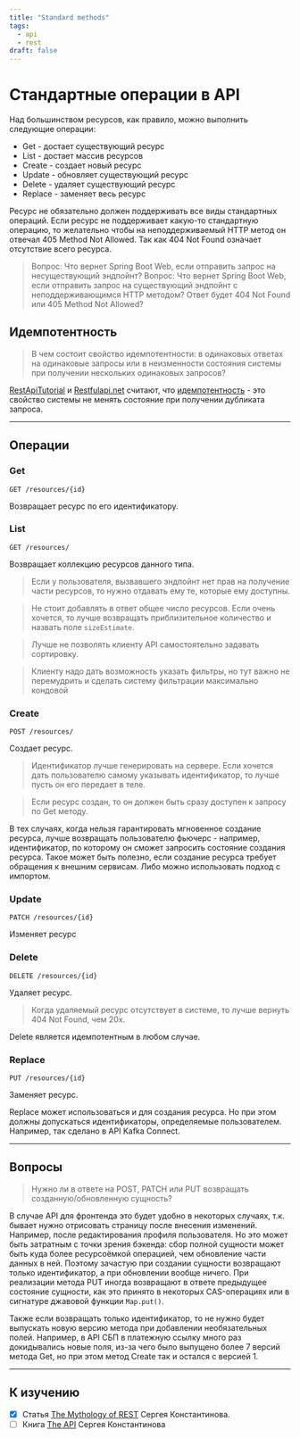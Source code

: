 ```yaml
---
title: "Standard methods"
tags:
  - api
  - rest
draft: false
---
```


# Стандартные операции в API

Над большинством ресурсов, как правило, можно выполнить следующие операции:
- Get - достает существующий ресурс
- List - достает массив ресурсов
- Create - создает новый ресурс
- Update - обновляет существующий ресурс
- Delete - удаляет существующий ресурс
- Replace - заменяет весь ресурс

Ресурс не обязательно должен поддерживать все виды стандартных операций.
Если ресурс не поддерживает какую-то стандартную операцию, то желательно чтобы на неподдерживаемый HTTP метод он отвечал 405 Method Not Allowed.
Так как 404 Not Found означает отсутствие всего ресурса.

> Вопрос: Что вернет Spring Boot Web, если отправить запрос на несуществующий эндпойнт?
> Вопрос: Что вернет Spring Boot Web, если отправить запрос на существующий эндпойнт с неподдерживающимся HTTP методом?
> Ответ будет 404 Not Found или 405 Method Not Allowed?


## Идемпотентность

> В чем состоит свойство идемпотентности: в одинаковых ответах на одинаковые запросы или в неизменности состояния системы при получении нескольких одинаковых запросов?

[RestApiTutorial](https://www.restapitutorial.com/lessons/idempotency.html) и [Restfulapi.net](https://restfulapi.net/idempotent-rest-apis/) считают, что [идемпотентность](../architecture/idempotence.md) - это свойство системы не менять состояние при получении дубликата запроса.


---
## Операции
### Get
```
GET /resources/{id}
```
Возвращает ресурс по его идентификатору.

### List
```
GET /resources/
```
Возвращает коллекцию ресурсов данного типа.

> Если у пользователя, вызвавшего эндпойнт нет прав на получение части ресурсов, то нужно отдавать ему те, которые ему доступны.

> Не стоит добавлять в ответ общее число ресурсов. Если очень хочется, то лучше возвращать приблизительное количество и назвать поле `sizeEstimate`.

> Лучше не позволять клиенту API самостоятельно задавать сортировку.

> Клиенту надо дать возможность указать фильтры, но тут важно не перемудрить и сделать систему фильтрации максимально кондовой

### Create
```
POST /resources/
```
Создает ресурс.

> Идентификатор лучше генерировать на сервере. Если хочется дать пользователю самому указывать идентификатор, то лучше пусть он его передает в теле.

> Если ресурс создан, то он должен быть сразу доступен к запросу по Get методу.

В тех случаях, когда нельзя гарантировать мгновенное создание ресурса, лучше возвращать пользователю фьючерс - например, идентификатор, по которому он сможет запросить состояние создания ресурса.
Такое может быть полезно, если создание ресурса требует обращения к внешним сервисам.
Либо можно использовать подход с импортом.


### Update
```
PATCH /resources/{id}
```
Изменяет ресурс


### Delete
```
DELETE /resources/{id}
```
Удаляет ресурс.

> Когда удаляемый ресурс отсутствует в системе, то лучше вернуть 404 Not Found, чем 20x.

Delete является идемпотентным в любом случае.


### Replace
```
PUT /resources/{id}
```
Заменяет ресурс.

Replace может использоваться и для создания ресурса.
Но при этом должны допускаться идентификаторы, определяемые пользователем.
Например, так сделано в API Kafka Connect.

---
## Вопросы

> Нужно ли в ответе на POST, PATCH или PUT возвращать созданную/обновленную сущность?

В случае API для фронтенда это будет удобно в некоторых случаях, т.к. бывает нужно отрисовать страницу после внесения изменений. 
Например, после редактирования профиля пользователя.
Но это может быть затратным с точки зрения бэкенда: сбор полной сущности может быть куда более ресурсоёмкой операцией, чем обновление части данных в ней.
Поэтому зачастую при создании сущности возвращают только идентификатор, а при обновлении вообще ничего.
При реализации метода PUT иногда возвращают в ответе предыдущее состояние сущности, как это принято в некоторых CAS-операциях или в сигнатуре джавовой функции `Map.put()`.

Также если возвращать только идентификатор, то не нужно будет выпускать новую версию метода при добавлении необязательных полей.
Например, в API СБП в платежную ссылку много раз докидывались новые поля, из-за чего было выпущено более 7 версий метода Get, но при этом метод Create так и остался с версией 1.


---
## К изучению
- [X] Статья [The Mythology of REST](https://twirl.medium.com/the-mythology-of-rest-695eb00ba8c0) Сергея Константинова.
- [ ] Книга [The API](https://twirl.github.io/The-API-Book/index.ru.html) Сергея Константинова
